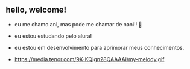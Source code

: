 ## hello, welcome!

- eu me chamo ani, mas pode me chamar de nani!! 🌻

- eu estou estudando pelo alura!

- eu estou em desenvolvimento para aprimorar meus conhecimentos.

- https://media.tenor.com/9K-KQIgn28QAAAAi/my-melody.gif

<!--
**anicmargo/anicmargo** is a ✨ _special_ ✨ repository because its `README.md` (this file) appears on your GitHub profile.

Here are some ideas to get you started:

- 🔭 I’m currently working on ...
- 🌱 I’m currently learning ...
- 👯 I’m looking to collaborate on ...
- 🤔 I’m looking for help with ...
- 💬 Ask me about ...
- 📫 How to reach me: ...
- 😄 Pronouns: ...
- ⚡ Fun fact: ...
-->
